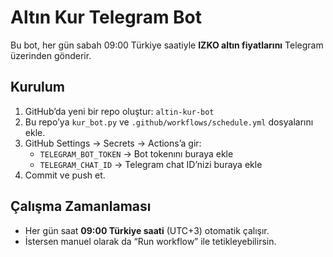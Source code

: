 # Altın Kur Telegram Bot

Bu bot, her gün sabah 09:00 Türkiye saatiyle **IZKO altın fiyatlarını** Telegram üzerinden gönderir.

## Kurulum

1. GitHub’da yeni bir repo oluştur: `altin-kur-bot`
2. Bu repo’ya `kur_bot.py` ve `.github/workflows/schedule.yml` dosyalarını ekle.
3. GitHub Settings → Secrets → Actions’a gir:
   - `TELEGRAM_BOT_TOKEN` → Bot tokenını buraya ekle
   - `TELEGRAM_CHAT_ID` → Telegram chat ID’nizi buraya ekle
4. Commit ve push et.

## Çalışma Zamanlaması

- Her gün saat **09:00 Türkiye saati** (UTC+3) otomatik çalışır.
- İstersen manuel olarak da “Run workflow” ile tetikleyebilirsin.
